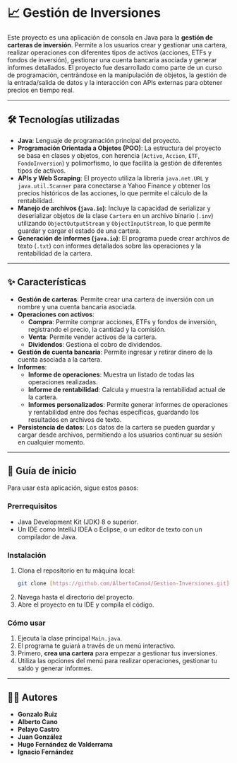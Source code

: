 # 📈 Gestión de Inversiones

Este proyecto es una aplicación de consola en Java para la **gestión de carteras de inversión**. Permite a los usuarios crear y gestionar una cartera, realizar operaciones con diferentes tipos de activos (acciones, ETFs y fondos de inversión), gestionar una cuenta bancaria asociada y generar informes detallados. El proyecto fue desarrollado como parte de un curso de programación, centrándose en la manipulación de objetos, la gestión de la entrada/salida de datos y la interacción con APIs externas para obtener precios en tiempo real.

---

## 🛠️ Tecnologías utilizadas

* **Java**: Lenguaje de programación principal del proyecto.
* **Programación Orientada a Objetos (POO)**: La estructura del proyecto se basa en clases y objetos, con herencia (`Activo`, `Accion`, `ETF`, `FondoInversion`) y polimorfismo, lo que facilita la gestión de diferentes tipos de activos.
* **APIs y Web Scraping**: El proyecto utiliza la librería `java.net.URL` y `java.util.Scanner` para conectarse a Yahoo Finance y obtener los precios históricos de las acciones, lo que permite el cálculo de la rentabilidad.
* **Manejo de archivos (`java.io`)**: Incluye la capacidad de serializar y deserializar objetos de la clase `Cartera` en un archivo binario (`.inv`) utilizando `ObjectOutputStream` y `ObjectInputStream`, lo que permite guardar y cargar el estado de una cartera.
* **Generación de informes (`java.io`)**: El programa puede crear archivos de texto (`.txt`) con informes detallados sobre las operaciones y la rentabilidad de la cartera.

---

## ✨ Características

* **Gestión de carteras**: Permite crear una cartera de inversión con un nombre y una cuenta bancaria asociada.
* **Operaciones con activos**:
    * **Compra**: Permite comprar acciones, ETFs y fondos de inversión, registrando el precio, la cantidad y la comisión.
    * **Venta**: Permite vender activos de la cartera.
    * **Dividendos**: Gestiona el cobro de dividendos.
* **Gestión de cuenta bancaria**: Permite ingresar y retirar dinero de la cuenta asociada a la cartera.
* **Informes**:
    * **Informe de operaciones**: Muestra un listado de todas las operaciones realizadas.
    * **Informe de rentabilidad**: Calcula y muestra la rentabilidad actual de la cartera.
    * **Informes personalizados**: Permite generar informes de operaciones y rentabilidad entre dos fechas específicas, guardando los resultados en archivos de texto.
* **Persistencia de datos**: Los datos de la cartera se pueden guardar y cargar desde archivos, permitiendo a los usuarios continuar su sesión en cualquier momento.

---

## 🚀 Guía de inicio

Para usar esta aplicación, sigue estos pasos:

### Prerrequisitos

* Java Development Kit (JDK) 8 o superior.
* Un IDE como IntelliJ IDEA o Eclipse, o un editor de texto con un compilador de Java.

### Instalación

1.  Clona el repositorio en tu máquina local:
    ```bash
    git clone [https://github.com/AlbertoCano4/Gestion-Inversiones.git](https://github.com/AlbertoCano4/Gestion-Inversiones.git)
    ```
2.  Navega hasta el directorio del proyecto.
3.  Abre el proyecto en tu IDE y compila el código.

### Cómo usar

1.  Ejecuta la clase principal `Main.java`.
2.  El programa te guiará a través de un menú interactivo.
3.  Primero, **crea una cartera** para empezar a gestionar tus inversiones.
4.  Utiliza las opciones del menú para realizar operaciones, gestionar tu saldo y generar informes.

---

## 👨‍💻 Autores

* **Gonzalo Ruiz**
* **Alberto Cano**
* **Pelayo Castro**
* **Juan González**
* **Hugo Fernández de Valderrama**
* **Ignacio Fernández**
